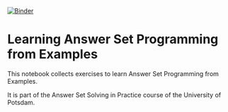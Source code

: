 [![Binder](https://mybinder.org/badge_logo.svg)](https://mybinder.org/v2/gh/krr-up/notebook.git/exercises)

# Learning Answer Set Programming from Examples

This notebook collects exercises to learn Answer Set Programming from Examples.

It is part of the Answer Set Solving in Practice course of the University of Potsdam.


